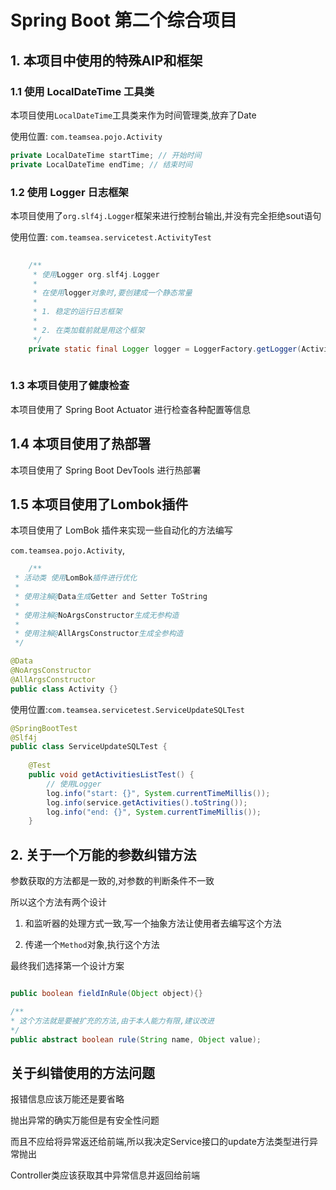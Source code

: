 # Spring Boot 第二个综合项目

## 1. 本项目中使用的特殊AIP和框架

### 1.1 使用 LocalDateTime 工具类

本项目使用`LocalDateTime`工具类来作为时间管理类,放弃了Date

使用位置:	`com.teamsea.pojo.Activity`

```java
private LocalDateTime startTime; // 开始时间
private LocalDateTime endTime; // 结束时间
```

### 1.2 使用 Logger 日志框架

本项目使用了`org.slf4j.Logger`框架来进行控制台输出,并没有完全拒绝sout语句

使用位置:	`com.teamsea.servicetest.ActivityTest`

```java
	
	/**
	 * 使用Logger org.slf4j.Logger
	 * 
	 * 在使用logger对象时,要创建成一个静态常量
	 * 
	 * 1. 稳定的运行日志框架
	 * 
	 * 2. 在类加载前就是用这个框架
	 */
	private static final Logger logger = LoggerFactory.getLogger(ActivityServiceImpl.class);
	
```

### 1.3 本项目使用了健康检查

本项目使用了 Spring Boot Actuator 进行检查各种配置等信息

## 1.4 本项目使用了热部署

本项目使用了 Spring Boot DevTools 进行热部署

## 1.5 本项目使用了Lombok插件

本项目使用了 LomBok 插件来实现一些自动化的方法编写

`com.teamsea.pojo.Activity`,

```java
	/**
 * 活动类 使用LomBok插件进行优化
 * 
 * 使用注解@Data生成Getter and Setter ToString
 * 
 * 使用注解@NoArgsConstructor生成无参构造
 * 
 * 使用注解@AllArgsConstructor生成全参构造
 */

@Data
@NoArgsConstructor
@AllArgsConstructor
public class Activity {}

```

使用位置:`com.teamsea.servicetest.ServiceUpdateSQLTest`

```java
@SpringBootTest
@Slf4j
public class ServiceUpdateSQLTest {
	
	@Test
	public void getActivitiesListTest() {
		// 使用Logger
		log.info("start: {}", System.currentTimeMillis());
		log.info(service.getActivities().toString());
		log.info("end: {}", System.currentTimeMillis());
	}

```


## 2. 关于一个万能的参数纠错方法

参数获取的方法都是一致的,对参数的判断条件不一致

所以这个方法有两个设计

1. 和监听器的处理方式一致,写一个抽象方法让使用者去编写这个方法

2. 传递一个`Method`对象,执行这个方法

最终我们选择第一个设计方案

```java

public boolean fieldInRule(Object object){}

/**
* 这个方法就是要被扩充的方法,由于本人能力有限,建议改进
*/
public abstract boolean rule(String name, Object value);

```

## 关于纠错使用的方法问题

报错信息应该万能还是要省略

抛出异常的确实万能但是有安全性问题

而且不应给将异常返还给前端,所以我决定Service接口的update方法类型进行异常抛出

Controller类应该获取其中异常信息并返回给前端








